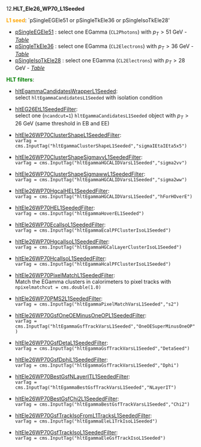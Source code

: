 12.**HLT_Ele26_WP70_L1Seeded**

<span style="color:orange">**L1 seed**</span>: `pSingleEGEle51 or pSingleTkEle36 or pSingleIsoTkEle28'

- [pSingleEGEle51](../Phase2Menu_Legacy/SingleEGEle51.html) : select one EGamma (`CL2Photons`) with $p_T>51$ GeV - *[Table](../Tables/pSingleEGEle51.md)*
- [pSingleTkEle36](../Phase2Menu_Legacy/SingleTkEle36.html) : select one EGamma (`CL2Electrons`) with $p_T>36$ GeV - *[Table](../Tables/pSingleTkEle36.md)*
- [pSingleIsoTkEle28](../Phase2Menu_Legacy/SingleIsoTkEle28.html) : select one EGamma (`CL2Electrons`) with $p_T>28$ GeV - *[Table](../Tables/pSingleIsoTkEle28.md)*

<span style="color:green">**HLT filters**</span>:

- [hltEgammaCandidatesWrapperL1Seeded](../Phase2Menu_Legacy/hltEgammaCandidatesWrapperL1Seeded.html):<br> 
select `hltEgammaCandidatesL1Seeded` with isolation condition

- [hltEG26EtL1SeededFilter](../Phase2Menu_Legacy/hltEG26EtL1SeededFilter.html):<br> 
select one (`ncandcut=1`) `hltEgammaCandidatesL1Seeded` object with $p_T>26$ GeV (same threshold in EB and EE)

- [hltEle26WP70ClusterShapeL1SeededFilter](../Phase2Menu_Legacy/hltEle26WP70ClusterShapeL1SeededFilter.html):<br> 
`varTag = cms.InputTag("hltEgammaClusterShapeL1Seeded","sigmaIEtaIEta5x5")`

- [hltEle26WP70ClusterShapeSigmavvL1SeededFilter](../Phase2Menu_Legacy/hltEle26WP70ClusterShapeSigmavvL1SeededFilter.html):<br> 
`varTag = cms.InputTag("hltEgammaHGCALIDVarsL1Seeded","sigma2vv")`

- [hltEle26WP70ClusterShapeSigmawwL1SeededFilter](../Phase2Menu_Legacy/hltEle26WP70ClusterShapeSigmawwL1SeededFilter.html):<br> 
`varTag = cms.InputTag("hltEgammaHGCALIDVarsL1Seeded","sigma2ww")`

- [hltEle26WP70HgcalHEL1SeededFilter](../Phase2Menu_Legacy/hltEle26WP70HgcalHEL1SeededFilter.html):<br> 
`varTag = cms.InputTag("hltEgammaHGCALIDVarsL1Seeded","hForHOverE")`

- [hltEle26WP70HEL1SeededFilter](../Phase2Menu_Legacy/hltEle26WP70HEL1SeededFilter.html):<br> 
`varTag = cms.InputTag("hltEgammaHoverEL1Seeded")`

- [hltEle26WP70EcalIsoL1SeededFilter](../Phase2Menu_Legacy/hltEle26WP70EcalIsoL1SeededFilter.html):<br> 
`varTag = cms.InputTag("hltEgammaEcalPFClusterIsoL1Seeded")`

- [hltEle26WP70HgcalIsoL1SeededFilter](../Phase2Menu_Legacy/hltEle26WP70HgcalIsoL1SeededFilter.html):<br> 
`varTag = cms.InputTag("hltEgammaHGCalLayerClusterIsoL1Seeded")`

- [hltEle26WP70HcalIsoL1SeededFilter](../Phase2Menu_Legacy/hltEle26WP70HcalIsoL1SeededFilter.html):<br> 
`varTag = cms.InputTag("hltEgammaHcalPFClusterIsoL1Seeded")`

- [hltEle26WP70PixelMatchL1SeededFilter](../Phase2Menu_Legacy/hltEle26WP70PixelMatchL1SeededFilter.html):<br> 
Match the EGamma clusters in calorimeters to pixel tracks with `npixelmatchcut = cms.double(1.0)`

- [hltEle26WP70PMS2L1SeededFilter](../Phase2Menu_Legacy/hltEle26WP70PMS2L1SeededFilter.html):<br> 
`varTag = cms.InputTag("hltEgammaPixelMatchVarsL1Seeded","s2")`

- [hltEle26WP70GsfOneOEMinusOneOPL1SeededFilter](../Phase2Menu_Legacy/hltEle26WP70GsfOneOEMinusOneOPL1SeededFilter.html):<br> 
`varTag = cms.InputTag("hltEgammaGsfTrackVarsL1Seeded","OneOESuperMinusOneOP")`

- [hltEle26WP70GsfDetaL1SeededFilter](../Phase2Menu_Legacy/hltEle26WP70GsfDetaL1SeededFilter.html):<br> 
`varTag = cms.InputTag("hltEgammaGsfTrackVarsL1Seeded","DetaSeed")`

- [hltEle26WP70GsfDphiL1SeededFilter](../Phase2Menu_Legacy/hltEle26WP70GsfDphiL1SeededFilter.html):<br> 
`varTag = cms.InputTag("hltEgammaGsfTrackVarsL1Seeded","Dphi")`

- [hltEle26WP70BestGsfNLayerITL1SeededFilter](../Phase2Menu_Legacy/hltEle26WP70BestGsfNLayerITL1SeededFilter.html):<br> 
`varTag = cms.InputTag("hltEgammaBestGsfTrackVarsL1Seeded","NLayerIT")`

- [hltEle26WP70BestGsfChi2L1SeededFilter](../Phase2Menu_Legacy/hltEle26WP70BestGsfChi2L1SeededFilter.html):<br> 
`varTag = cms.InputTag("hltEgammaBestGsfTrackVarsL1Seeded","Chi2")`

- [hltEle26WP70GsfTrackIsoFromL1TracksL1SeededFilter](../Phase2Menu_Legacy/hltEle26WP70GsfTrackIsoFromL1TracksL1SeededFilter.html):<br> 
`varTag = cms.InputTag("hltEgammaEleL1TrkIsoL1Seeded")`

- [hltEle26WP70GsfTrackIsoL1SeededFilter](../Phase2Menu_Legacy/hltEle26WP70GsfTrackIsoL1SeededFilter.html):<br> 
`varTag = cms.InputTag("hltEgammaEleGsfTrackIsoL1Seeded")`
